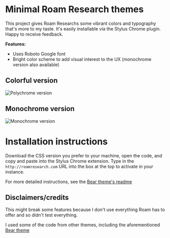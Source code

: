 # Minimal Roam Research themes
This project gives Roam Researchs some vibrant colors and typography that's more to my taste. It's easily installable via the Stylus Chrome plugin. Happy to receive feedback. 

**Features:**
* Uses Roboto Google font
* Bright color scheme to add visual interest to the UX (monochrome version also available)

## Colorful version
![Polychrome version](https://github.com/bubjafrig49534/roam-research-themes/blob/master/screenshot%20minimal-monochrome.png)

## Monochrome version
![Monochrome version](https://github.com/bubjafrig49534/roam-research-themes/blob/master/screenshot%20minimal-color.png)

# Installation instructions
Download the CSS version you prefer to your machine, open the code, and copy and paste into the Stylus Chrome extension. Type in the ``http://roamresearch.com`` URL into the box at the top to activate in your instance.

For more detailed instructions, see the [Bear theme's readme](https://github.com/apg-dev/roam-theme-bear/blob/master/README.md)

## Disclaimers/credits
This might break some features because I don't use everything Roam has to offer and so didn't test everything.

I used some of the code from other themes, including the aforementioned [Bear theme](https://www.reddit.com/r/RoamResearch/comments/f0h3ha/bearlike_css_for_roam_chrome/)
